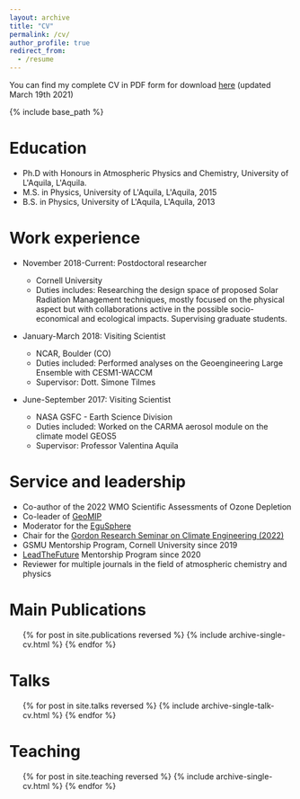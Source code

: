 ```yaml
---
layout: archive
title: "CV"
permalink: /cv/
author_profile: true
redirect_from:
  - /resume
---
```


You can find my complete CV in PDF form for download [here](http://dan-visioni.github.io/files/Curriculum.pdf) (updated March 19th 2021)

{% include base_path %}

Education
======
* Ph.D with Honours in Atmospheric Physics and Chemistry, University of L'Aquila, L'Aquila.
* M.S. in Physics, University of L'Aquila, L'Aquila, 2015
* B.S. in Physics, University of L'Aquila, L'Aquila, 2013

Work experience
======

* November 2018-Current: Postdoctoral researcher
  * Cornell University
  * Duties includes: Researching the design space of proposed Solar Radiation Management techniques, mostly focused on the physical aspect but with collaborations active in the possible socio-economical and ecological impacts. Supervising graduate students.

* January-March 2018: Visiting Scientist
  * NCAR, Boulder (CO)
  * Duties included: Performed analyses on the Geoengineering Large Ensemble with CESM1-WACCM
  * Supervisor: Dott. Simone Tilmes
  
* June-September 2017: Visiting Scientist
  * NASA GSFC - Earth Science Division
  * Duties included: Worked on the CARMA aerosol module on the climate model GEOS5
  * Supervisor: Professor Valentina Aquila

Service and leadership
======
* Co-author of the 2022 WMO Scientific Assessments of Ozone Depletion
* Co-leader of [GeoMIP](www.geomip.org)
* Moderator for the [EguSphere](https://www.egusphere.net/)
* Chair for the [Gordon Research Seminar on Climate Engineering (2022)](https://www.grc.org/climate-engineering-grs-conference/2022/)
* GSMU Mentorship Program, Cornell University since 2019
* [LeadTheFuture](https://leadthefuture.tech/?v=7516fd43adaa) Mentorship Program since 2020
* Reviewer for multiple journals in the field of atmospheric chemistry and physics




Main Publications
======
  <ul>{% for post in site.publications reversed %}
    {% include archive-single-cv.html %}
  {% endfor %}</ul>
  
Talks
======
  <ul>{% for post in site.talks reversed %}
    {% include archive-single-talk-cv.html %}
  {% endfor %}</ul>
  
Teaching
======
  <ul>{% for post in site.teaching reversed %}
    {% include archive-single-cv.html %}
  {% endfor %}</ul>

